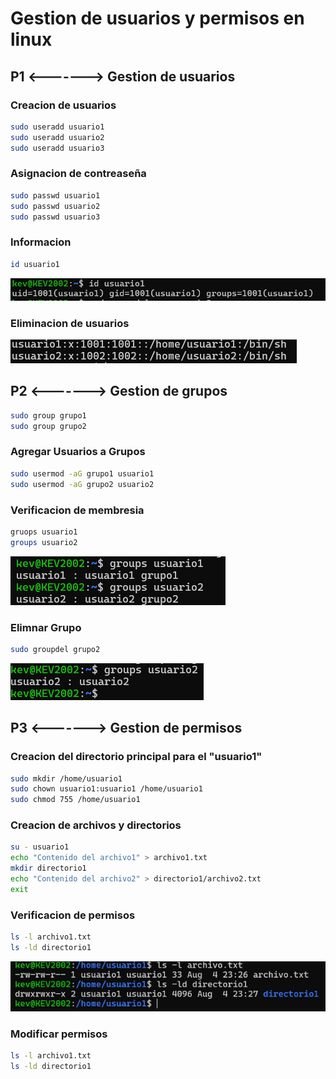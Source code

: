 # Gestion de usuarios y permisos en linux

## P1 <-------> Gestion de usuarios

### Creacion de usuarios

``` bash 
sudo useradd usuario1
sudo useradd usuario2
sudo useradd usuario3
```
### Asignacion de contreaseña

``` bash
sudo passwd usuario1
sudo passwd usuario2
sudo passwd usuario3
``` 
### Informacion

``` bash
id usuario1
``` 
![IDUsuario1](Imagenes/IDUsuario1.png)

### Eliminacion de usuarios

![EliminacionUsuario](Imagenes/Eliminacion.png)

## P2 <-------> Gestion de grupos

``` bash
sudo group grupo1
sudo group grupo2

```
### Agregar Usuarios a Grupos

``` bash
sudo usermod -aG grupo1 usuario1
sudo usermod -aG grupo2 usuario2
``` 

### Verificacion de membresia

``` bash
gruops usuario1
groups usuario2
```

![Membresia](Imagenes/membresia.png)

### Elimnar Grupo
``` bash
sudo groupdel grupo2
```

![Membresia](Imagenes/EliminacionGrupo.png)

## P3 <-------> Gestion de permisos

### Creacion del directorio principal para el "usuario1"

``` bash 
sudo mkdir /home/usuario1
sudo chown usuario1:usuario1 /home/usuario1
sudo chmod 755 /home/usuario1

```
### Creacion de archivos y directorios

``` bash 
su - usuario1
echo "Contenido del archivo1" > archivo1.txt
mkdir directorio1
echo "Contenido del archivo2" > directorio1/archivo2.txt
exit

```
### Verificacion de permisos
``` bash 
ls -l archivo1.txt
ls -ld directorio1
```

![Membresia](Imagenes/Permisos.png)

### Modificar permisos
``` bash 
ls -l archivo1.txt
ls -ld directorio1
```



